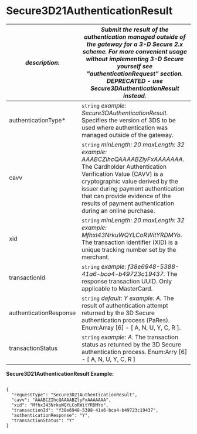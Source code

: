 
# Secure3D21AuthenticationResult

| *description*: | *Submit the result of the authentication managed outside of the gateway for a 3-D Secure 2.x scheme. For more convenient usage without implementing 3-D Secure yourself see "authenticationRequest" section. DEPRECATED - use Secure3DAuthenticationResult instead.*| 
|----|----|
| authenticationType* |  ``` string ```  *example: Secure3DAuthenticationResult.* Specifies the version of 3DS to be used where authentication was managed outside of the gateway.|
| cavv |  ``` string ```  *minLength: 20 maxLength: 32 example: AAABCZIhcQAAAABZlyFxAAAAAAA.* The Cardholder Authentication Verification Value (CAVV) is a cryptographic value derived by the issuer during payment authentication that can provide evidence of the results of payment authentication during an online purchase.|
| xid |  ``` string ```  *minLength: 20 maxLength: 32 example: MfhxI43NrkuWQYLCoRWitYRDMYo.* The transaction identifier (XID) is a unique tracking number set by the merchant.|
| transactionId |  ``` string ```  *example: f38e6948-5388-41a6-bca4-b49723c19437.* The response transaction UUID. Only applicable to MasterCard.|
| authenticationResponse |  ``` string ```  *default: Y example: A.* The result of authentication attempt returned by the 3D Secure authentication process (PaRes). Enum:Array [6] - [ A, N, U, Y, C, R ].|
| transactionStatus |  ``` string ```  *example: A.* The transaction status as returned by the 3D Secure authentication process. Enum:Arry [6] - [ A, N, U, Y, C, R ]|  

**Secure3D21AuthenticationResult Example:**

```{r}

{
  "requestType": "Secure3D21AuthenticationResult",
  "cavv": "AAABCZIhcQAAAABZlyFxAAAAAAA",
  "xid": "MfhxI43NrkuWQYLCoRWitYRDMYo",
  "transactionId": "f38e6948-5388-41a6-bca4-b49723c19437",
  "authenticationResponse": "Y",
  "transactionStatus": "Y"
}
```  

